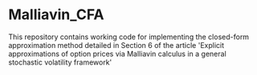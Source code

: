 # Malliavin_CFA
This repository contains working code for implementing the closed-form approximation method detailed in Section 6 of the article 'Explicit approximations of option prices via Malliavin calculus in a general stochastic volatility framework'
